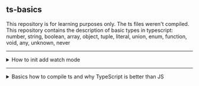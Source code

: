 ## ts-basics

This repository is for learning purposes only. The ts files weren't compiled.<br>
This repository contains the description of basic types in typescript: number, string, boolean, array, object, tuple, literal, union, enum, function, void, any, unknown, never<br>


---

<details>
    <summary>How to init add watch mode</summary>
    npm init
    <br>
    The tsconfig.json file will be created and this means this project is managed by typescript.

        tsc --init

Option 1: After init we can run in terminal tsc without file name. It tells typscript is go ahead and compile all ts files you can find in this project

        tsc


Option 2: To be able to watch the entire project we should navigate to our project and run (only once)

        tsc app.ts -w (OR tsc app.ts --watch)
        Ctrl+C to quit watch mode


</details>

---
<details>
    <summary>Basics how to compile ts and why TypeScript is better than JS</summary>

1. I use VS code and my system is Windows, to be able to compile the code on the terminal instead of using
default powershel, I should change it to cmd (Commpand Prompt choose from right side of VScode terminal)
2. tsc app.ts => run command on terminal, so it will compile ts to js
3. in index.js we should use the path of js file
4. if we have an error, we can see and fix it at compile time, at development time. It doesn't change our code at runtime, it only helps by preventing unexpected types from being passed. 
5. JS vs TS
In JS we can prevent mistakes at runtime only, for exmpl with if else by checking typeof 
In TS we define types during development
The key difference is: JavaScript uses “dynamic types” (resolved at runtime), TypeScript uses “static types” (set during development).
6. It is string and number (etc.), NOT String, Number etc. The core primitive types in TypeScript are all lowercase!
6. By default(but we can change it) ts doesn't block compilation, it will compile even with wrong type argument, but it will points us to this mistake while compiling
7. If both js and ts files are open at the same time in VScode, we can see errors on ts file => just close the js file and it will fix it
</details>
